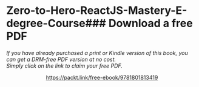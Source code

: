 # Zero-to-Hero-ReactJS-Mastery-E-degree-Course### Download a free PDF

 <i>If you have already purchased a print or Kindle version of this book, you can get a DRM-free PDF version at no cost.<br>Simply click on the link to claim your free PDF.</i>
<p align="center"> <a href="https://packt.link/free-ebook/9781801813419">https://packt.link/free-ebook/9781801813419 </a> </p>